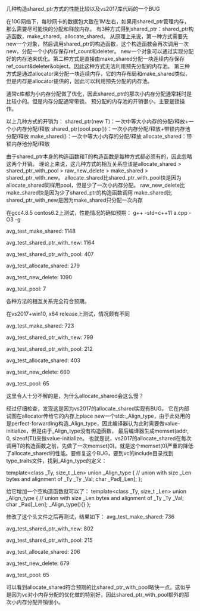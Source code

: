 几种构造shared_ptr方式的性能比较以及vs2017库代码的一个BUG

在10G网络下，每秒网卡的数据包大致在1M左右，如果用shared_ptr管理内存，那么需要尽可能快的分配和释放内存。
有3种方式得到shared_ptr：shared_ptr构造函数，make_shared，allocate_shared。
从原理上来说，第一种方式需要先new一个对象，然后调用shared_ptr的构造函数，这个构造函数会再次调用一次new，分配一个小内存保存ref_count和deleter。
new一个对象可以通过实现分配好的内存池来优化。第二种方式是直接由make_shared分配一块连续内存保存ref_count&deleter&object。因此这种方式无法利用预先分配的内存池。
第三种方式是通过allocator来分配一块连续内存，它的内存布局和make_shared类似，但是内存是allocator提供的，因此可以利用预先分配的内存池。

通常c库都为小内存分配做了优化，因此shared_ptr的那次小内存分配通常耗时是比较小的。但是内存分配通常带锁。
预分配的内存池的开销很小，主要是锁操作。

以上几种方式的开销为：
shared_ptr(new T)：一次中等大小内存的分配/释放+一个小内存分配/释放
shared_ptr(pool.pop())：一次小内存分配/释放+带锁内存池分配/释放
make_shared()：一次中等大小内存的分配/释放
allocate_shared：带锁内存池分配/释放

由于shared_ptr本身的构造函数和T的构造函数是每种方式都必须有的，因此忽略这两个开销。
理论上来说，这几种方式的相互关系应该是allocate_shared > shared_ptr_with_pool > raw_new_delete > make_shared > shared_ptr_with_new。
allocate_shared比shared_ptr_with_pool快是因为allocate_shared同样用pool，但是少了一次小内存分配。
raw_new_delete比make_shared快是因为少了shared_ptr的构造函数调用
make_shared比shared_ptr_with_new是因为make_shared只分配一次内存




在gcc4.8.5 centos6.2上测试，性能情况的确如预期：
g++ -std=c++11 a.cpp -O3 -g

avg_test_make_shared: 1148

avg_test_shared_ptr_with_new: 1164

avg_test_shared_ptr_with_pool: 407

avg_test_allocate_shared: 279

avg_test_new_delete: 1090

avg_test_pool: 7

各种方法的相互关系完全符合预期。


在vs2017+win10, x64 release上测试，情况颇有不同

avg_test_make_shared: 723

avg_test_shared_ptr_with_new: 799

avg_test_shared_ptr_with_pool: 212

avg_test_allocate_shared: 403

avg_test_new_delete: 660

avg_test_pool: 65

这里令人十分不解的是，为什么allocate_shared会这么慢？

经过仔细检查，发现这是因为vs2017的allocate_shared实现有BUG。
它在内部试图在allocator传给它的内存上place new一个std::_Align_type，由于此处用的是perfect-forwarding构造_Align_type，因此编译器认为此时需要做value-initialize，但是由于_Align_type没有构造函数， 最后编译器生成memset(addr, 0, sizeof(T))来做value-initialize。
也就是说，vs2017的allocate_shared在每次调用T的构造函数之前，先做了一次memset(0)。就是这个memset(0)严重的降低了allocate_shared的性能。要修复这个BUG，要到vc的include目录找到type_traits文件，找到_Align_type的定义：

template<class _Ty,
       size_t _Len>
       union _Align_type
       {      // union with size _Len bytes and alignment of _Ty
       _Ty _Val;
       char _Pad[_Len];
       };

给它增加一个空构造函数就可以了：
template<class _Ty,
       size_t _Len>
       union _Align_type
       {      // union with size _Len bytes and alignment of _Ty
       _Ty _Val;
       char _Pad[_Len];
       _Align_type(){}
       };

修改了这个头文件之后再测试，结果如下：
avg_test_make_shared: 736

avg_test_shared_ptr_with_new: 802

avg_test_shared_ptr_with_pool: 215

avg_test_allocate_shared: 206

avg_test_new_delete: 679

avg_test_pool: 65


可以看到allocate_shared符合预期的比shared_ptr_with_pool略快一点。这似乎是因为vc对小内存分配的优化做的特别好，因此shared_ptr_with_pool额外的那次小内存分配开销很小。
